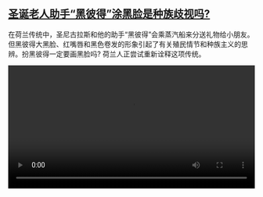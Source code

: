 <!--1701503223000-->
[圣诞老人助手“黑彼得”涂黑脸是种族歧视吗?](https://www.dw.com/zh/%E5%9C%A3%E8%AF%9E%E8%80%81%E4%BA%BA%E5%8A%A9%E6%89%8B%E2%80%9C%E9%BB%91%E5%BD%BC%E5%BE%97%E2%80%9D%E6%B6%82%E9%BB%91%E8%84%B8%E6%98%AF%E7%A7%8D%E6%97%8F%E6%AD%A7%E8%A7%86%E5%90%97?/a-67609027)
------

<p>在荷兰传统中，圣尼古拉斯和他的助手“黑彼得”会乘蒸汽船来分送礼物给小朋友。但黑彼得大黑脸、红嘴唇和黑色卷发的形象引起了有关殖民情节和种族主义的思辨。扮黑彼得一定要画黑脸吗? 荷兰人正尝试重新诠释这项传统。</small></p><video src="https://tvdownloaddw-a.akamaihd.net/dwtv_video/flv/vdt_zh/2023/bchi231201_001_zwartepiet_01r_AVC_1280x720.mp4" controls style="width:100%"></video>
